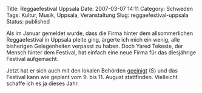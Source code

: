 Title: Reggaefestival Uppsala
Date: 2007-03-07 14:11
Category: Schweden
Tags: Kultur, Musik, Uppsala, Veranstaltung
Slug: reggaefestival-uppsala
Status: published

Als im Januar gemeldet wurde, dass die Firma hinter dem allsommerlichen
Reggaefestival in Uppsala pleite ging, ärgerte ich mich ein wenig, alle
bisherigen Gelegenheiten verpasst zu haben. Doch Yared Tekeste, der
Mensch hinter dem Festival, hat einfach eine neue Firma für das
diesjährige Festival aufgemacht.

Jetzt hat er sich auch mit den lokalen Behörden
[geeinigt](http://www.sr.se/cgi-bin/uppland/nyheter/artikel.asp?artikel=1240121)
(S) und das Festival kann wie geplant vom 9. bis 11. August stattfinden.
Vielleicht schaffe ich es ja dieses Jahr.

